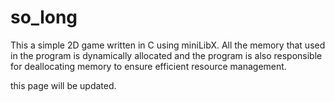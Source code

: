 # so_long

This a simple 2D game written in C using miniLibX. All the memory that used in the program is dynamically allocated and the program is also responsible for deallocating memory to ensure efficient resource management. 

this page will be updated.
